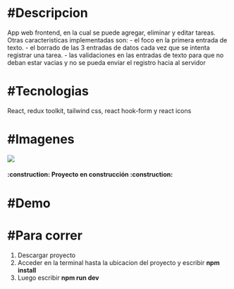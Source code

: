 <strong><h1>#Descripcion</h1></strong>
<p>App web frontend, en la cual se puede agregar, eliminar y editar tareas. Otras caracteristicas implementadas son:
- el foco en la primera entrada de texto.
- el borrado de las 3 entradas de datos cada vez que se intenta registrar una tarea.
- las validaciones en las entradas de texto para que no deban estar vacias y no se pueda enviar el registro hacia al servidor 
</p>

<strong><h1>#Tecnologias</h1></strong>
<p>React, redux toolkit, tailwind css, react hook-form y react icons</p>

<strong><h1>#Imagenes</h1></strong>
<img src="public" /> 

<h4>
:construction: Proyecto en construcción :construction:
</h4>

<strong><h1>#Demo</h1></strong>
<a href="frontend-gradmin.vercel.app"></a>

<strong><h1>#Para correr</h1></strong>
1) Descargar proyecto
2) Acceder en la terminal hasta la ubicacion del proyecto y escribir <strong>npm install</strong>
3) Luego escribir <strong>npm run dev</strong>


